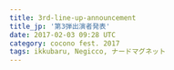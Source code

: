 ```yaml
---
title: 3rd-line-up-announcement
title_jp: '第3弾出演者発表'
date: 2017-02-03 09:28 UTC
category: cocono fest. 2017
tags: ikkubaru, Negicco, ナードマグネット
---
```

